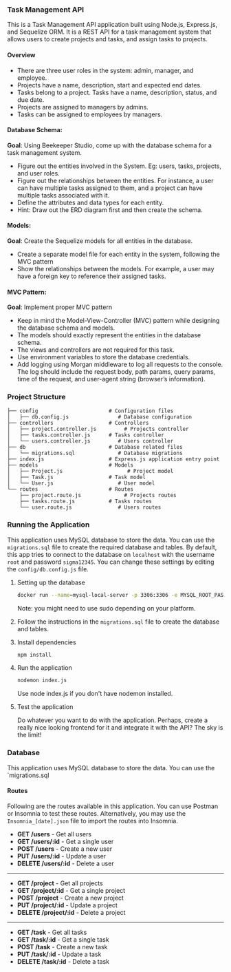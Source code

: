 ### Task Management API

This is a Task Management API application built using Node.js, Express.js, and Sequelize ORM. It is a REST API for a task management system that allows users to create projects and tasks, and assign tasks to projects.

#### Overview

- There are three user roles in the system: admin, manager, and employee.
- Projects have a name, description, start and expected end dates.
- Tasks belong to a project. Tasks have a name, description, status, and due date.
- Projects are assigned to managers by admins.
- Tasks can be assigned to employees by managers.

#### Database Schema:

**Goal**: Using Beekeeper Studio, come up with the database schema for a task management system.

- Figure out the entities involved in the System. Eg: users, tasks, projects, and user roles.
- Figure out the relationships between the entities. For instance, a user can have multiple tasks assigned to them, and a project can have multiple tasks associated with it.
- Define the attributes and data types for each entity.
- Hint: Draw out the ERD diagram first and then create the schema.

#### Models:

**Goal**: Create the Sequelize models for all entities in the database.

- Create a separate model file for each entity in the system, following the MVC pattern
- Show the relationships between the models. For example, a user may have a foreign key to reference their assigned tasks.

#### MVC Pattern:

**Goal**: Implement proper MVC pattern

- Keep in mind the Model-View-Controller (MVC) pattern while designing the database schema and models.
- The models should exactly represent the entities in the database schema.
- The views and controllers are not required for this task.
- Use environment variables to store the database credentials.
- Add logging using Morgan middleware to log all requests to the console. The log should include the request body, path params, query params, time of the request, and user-agent string (browser’s information).

### Project Structure

```
├── config                       # Configuration files
│   ├── db.config.js                # Database configuration
├── controllers                  # Controllers
│   ├── project.controller.js         # Projects controller
│   ├── tasks.controller.js      # Tasks controller
│   └── users.controller.js         # Users controller
├── db                           # Database related files
│   └── migrations.sql              # Database migrations
├── index.js                     # Express.js application entry point
├── models                       # Models
│   ├── Project.js                     # Project model
│   ├── Task.js                  # Task model
│   └── User.js                     # User model
└── routes                       # Routes
    ├── project.route.js              # Projects routes
    ├── tasks.route.js           # Tasks routes
    └── user.route.js               # Users routes
```

### Running the Application

This application uses MySQL database to store the data. You can use the `migrations.sql` file to create the required database and tables. By default, this app tries to connect to the database on `localhost` with the username `root` and password `sigma12345`. You can change these settings by editing the `config/db.config.js` file.

1. Setting up the database

   ```bash
   docker run --name=mysql-local-server -p 3306:3306 -e MYSQL_ROOT_PASSWORD=sigma12345 -d mysql:8.0
   ```

   Note: you might need to use sudo depending on your platform.

2. Follow the instructions in the `migrations.sql` file to create the database and tables.

3. Install dependencies

   ```bash
   npm install
   ```

4. Run the application

   ```bash
   nodemon index.js
   ```

   Use node index.js if you don't have nodemon installed.

5. Test the application

   Do whatever you want to do with the application. Perhaps, create a really nice looking frontend for it and integrate it with the API? The sky is the limit!

### Database

This application uses MySQL database to store the data. You can use the `migrations.sql

#### Routes

Following are the routes available in this application. You can use Postman or Insomnia to test these routes. Alternatively, you may use the `Insomnia_[date].json` file to import the routes into Insomnia.

- **GET /users** - Get all users
- **GET /users/:id** - Get a single user
- **POST /users** - Create a new user
- **PUT /users/:id** - Update a user
- **DELETE /users/:id** - Delete a user
<hr>

- **GET /project** - Get all projects
- **GET /project/:id** - Get a single project
- **POST /project** - Create a new project
- **PUT /project/:id** - Update a project
- **DELETE /project/:id** - Delete a project
<hr>

- **GET /task** - Get all tasks
- **GET /task/:id** - Get a single task
- **POST /task** - Create a new task
- **PUT /task/:id** - Update a task
- **DELETE /task/:id** - Delete a task
